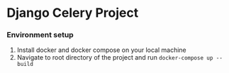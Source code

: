 # Django Celery Project

### Environment setup
1. Install docker and docker compose on your local machine
2. Navigate to root directory of the project and run `docker-compose up --build`

